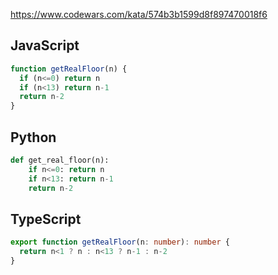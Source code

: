 https://www.codewars.com/kata/574b3b1599d8f897470018f6

## JavaScript
```js
function getRealFloor(n) {
  if (n<=0) return n
  if (n<13) return n-1
  return n-2
}
```

## Python
```python
def get_real_floor(n):
    if n<=0: return n
    if n<13: return n-1
    return n-2
```

## TypeScript
```ts
export function getRealFloor(n: number): number {
  return n<1 ? n : n<13 ? n-1 : n-2
}
```